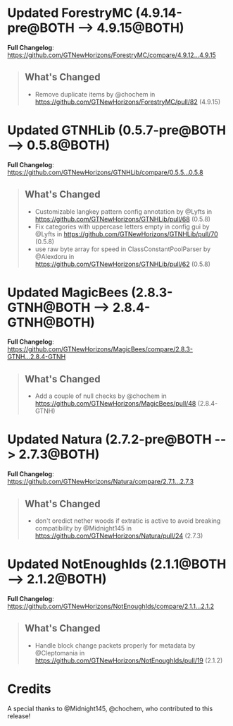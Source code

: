 # Updated ForestryMC (4.9.14-pre@BOTH --> 4.9.15@BOTH)
**Full Changelog**: https://github.com/GTNewHorizons/ForestryMC/compare/4.9.12...4.9.15
>## What's Changed
> * Remove duplicate items by @chochem in https://github.com/GTNewHorizons/ForestryMC/pull/82 (4.9.15)
>

# Updated GTNHLib (0.5.7-pre@BOTH --> 0.5.8@BOTH)
**Full Changelog**: https://github.com/GTNewHorizons/GTNHLib/compare/0.5.5...0.5.8
>## What's Changed
> * Customizable langkey pattern config annotation by @Lyfts in https://github.com/GTNewHorizons/GTNHLib/pull/68 (0.5.8)
> * Fix categories with uppercase letters empty in config gui by @Lyfts in https://github.com/GTNewHorizons/GTNHLib/pull/70 (0.5.8)
> * use raw byte array for speed in ClassConstantPoolParser by @Alexdoru in https://github.com/GTNewHorizons/GTNHLib/pull/62 (0.5.8)
>

# Updated MagicBees (2.8.3-GTNH@BOTH --> 2.8.4-GTNH@BOTH)
**Full Changelog**: https://github.com/GTNewHorizons/MagicBees/compare/2.8.3-GTNH...2.8.4-GTNH
>## What's Changed
> * Add a couple of null checks by @chochem in https://github.com/GTNewHorizons/MagicBees/pull/48 (2.8.4-GTNH)
>

# Updated Natura (2.7.2-pre@BOTH --> 2.7.3@BOTH)
**Full Changelog**: https://github.com/GTNewHorizons/Natura/compare/2.7.1...2.7.3
>## What's Changed
> * don't oredict nether woods if extratic is active to avoid breaking compatibility by @Midnight145 in https://github.com/GTNewHorizons/Natura/pull/24 (2.7.3)
>

# Updated NotEnoughIds (2.1.1@BOTH --> 2.1.2@BOTH)
**Full Changelog**: https://github.com/GTNewHorizons/NotEnoughIds/compare/2.1.1...2.1.2
>## What's Changed
> * Handle block change packets properly for metadata by @Cleptomania in https://github.com/GTNewHorizons/NotEnoughIds/pull/19 (2.1.2)
>

# Credits
A special thanks to @Midnight145, @chochem, who contributed to this release!